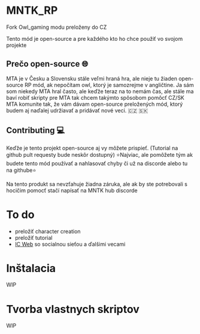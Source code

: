 # MNTK_RP
Fork Owl_gaming modu preloženy do CZ

Tento mód je open-source a pre každého kto ho chce použiť vo svojom projekte

## Prečo open-source 🌐
MTA je v Česku a Slovensku stále veľmi hraná hra, ale nieje tu žiaden open-source RP mód, ak nepočítam owl, ktorý je samozrejme v angličtine. Ja sám som niekedy MTA hral často, ale keďže teraz na to nemám čas, ale stále ma baví robiť skripty pre MTA tak chcem takýmto spôsobom pomôcť CZ/SK MTA komunite tak, že vám dávam open-source preložených mód, ktorý budem aj naďalej udržiavať a pridávať nové veci. 🇨🇿 🇸🇰

## Contributing 💻
Keďže je tento projekt open-source aj vy môžete prispieť. (Tutorial na github pult requesty bude neskôr dostupný)
⭐Najviac, ale pomôžete tým ak budete tento mód používať a nahlasovať chyby či už na discorde alebo tu na githube⭐

Na tento produkt sa nevzťahuje žiadna záruka, ale ak by ste potrebovali s hocičim pomocť stačí napísať na MNTK hub discorde

# To do
- preložiť character creation
- preložiť tutorial
- [IC Web](https://github.com/ZatON318/MNTK_RP/blob/main/icweb.md) so socialnou sieťou a ďalšimi vecami

# Inštalacia
WIP

# Tvorba vlastnych skriptov
WIP